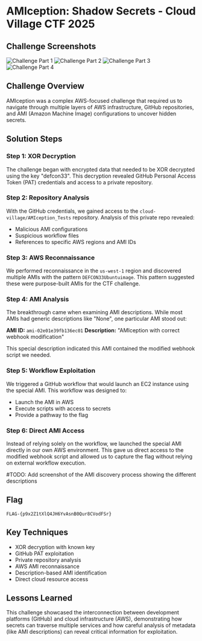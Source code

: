 # AMIception: Shadow Secrets - Cloud Village CTF 2025

## Challenge Screenshots

![Challenge Part 1](./AMIception_Shadow_Secrets_870pts.jpg)
![Challenge Part 2](./AMIception_Shadow_Secrets_870pts_part2.jpg)
![Challenge Part 3](./AMIception_Shadow_Secrets_870pts_part3.jpg)
![Challenge Part 4](./AMIception_Shadow_Secrets_870pts_part4.jpg)

## Challenge Overview

AMIception was a complex AWS-focused challenge that required us to navigate through multiple layers of AWS infrastructure, GitHub repositories, and AMI (Amazon Machine Image) configurations to uncover hidden secrets.

## Solution Steps

### Step 1: XOR Decryption
The challenge began with encrypted data that needed to be XOR decrypted using the key "defcon33". This decryption revealed GitHub Personal Access Token (PAT) credentials and access to a private repository.

### Step 2: Repository Analysis
With the GitHub credentials, we gained access to the `cloud-village/AMIception_Tests` repository. Analysis of this private repo revealed:
- Malicious AMI configurations
- Suspicious workflow files
- References to specific AWS regions and AMI IDs

### Step 3: AWS Reconnaissance
We performed reconnaissance in the `us-west-1` region and discovered multiple AMIs with the pattern `DEFCON33Ubuntuimage`. This pattern suggested these were purpose-built AMIs for the CTF challenge.

### Step 4: AMI Analysis
The breakthrough came when examining AMI descriptions. While most AMIs had generic descriptions like "None", one particular AMI stood out:

**AMI ID:** `ami-02e01e39fb136ec01`
**Description:** "AMIception with correct webhook modification"

This special description indicated this AMI contained the modified webhook script we needed.

### Step 5: Workflow Exploitation
We triggered a GitHub workflow that would launch an EC2 instance using the special AMI. This workflow was designed to:
- Launch the AMI in AWS
- Execute scripts with access to secrets
- Provide a pathway to the flag

### Step 6: Direct AMI Access
Instead of relying solely on the workflow, we launched the special AMI directly in our own AWS environment. This gave us direct access to the modified webhook script and allowed us to capture the flag without relying on external workflow execution.

#TODO: Add screenshot of the AMI discovery process showing the different descriptions

## Flag
`FLAG-{p9x2Z1tXlQ4JH6YvAsnB0Qur8CVodFSr}`

## Key Techniques
- XOR decryption with known key
- GitHub PAT exploitation
- Private repository analysis  
- AWS AMI reconnaissance
- Description-based AMI identification
- Direct cloud resource access

## Lessons Learned
This challenge showcased the interconnection between development platforms (GitHub) and cloud infrastructure (AWS), demonstrating how secrets can traverse multiple services and how careful analysis of metadata (like AMI descriptions) can reveal critical information for exploitation.